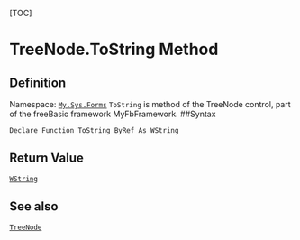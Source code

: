 [TOC]
# TreeNode.ToString Method

## Definition
Namespace: [`My.Sys.Forms`](My.Sys.Forms.md)
`ToString` is method of the TreeNode control, part of the freeBasic framework MyFbFramework.
##Syntax
```freeBasic
Declare Function ToString ByRef As WString
```


## Return Value
[`WString`]("https://www.freebasic.net/wiki/KeyPgWString")
## See also
[`TreeNode`](TreeNode.md)
